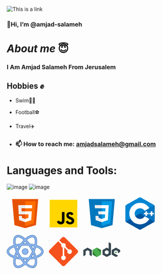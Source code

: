 ![This is a link ](https://camo.githubusercontent.com/9790442a186cf9984a391793e2586ba6c8840cb5a698e26a425d670880f617c5/68747470733a2f2f7777772e77696e677374656368736f6c7574696f6e732e636f6d2f77702d636f6e74656e742f75706c6f6164732f323032322f30332f66756c6c2d737461636b2d646576656c6f706d656e742e676966)

### 👋Hi, I’m @amjad-salameh
# _*About me*_ 😇
### I Am Amjad Salameh From Jerusalem 
## Hobbies ✊
- Swim🏊‍♀️
- Football⚽
- Travel✈️

- ### 📫 How to reach me: <amjadsalameh@gmail.com>

# Languages and Tools:

![image](https://github.com/amjad-salameh/txt/assets/162582017/3cacd4cc-2698-4762-aeb7-616e7e0ad404) ![image](https://github.com/amjad-salameh/txt/assets/162582017/6c60c928-42ba-4c0b-82c3-4fa5725a8a17)


<svg xmlns="http://www.w3.org/2000/svg" x="0px" y="0px" width="100" height="100" viewBox="0 0 48 48">
<path fill="#E65100" d="M41,5H7l3,34l14,4l14-4L41,5L41,5z"></path><path fill="#FF6D00" d="M24 8L24 39.9 35.2 36.7 37.7 8z"></path><path fill="#FFF" d="M24,25v-4h8.6l-0.7,11.5L24,35.1v-4.2l4.1-1.4l0.3-4.5H24z M32.9,17l0.3-4H24v4H32.9z"></path><path fill="#EEE" d="M24,30.9v4.2l-7.9-2.6L15.7,27h4l0.2,2.5L24,30.9z M19.1,17H24v-4h-9.1l0.7,12H24v-4h-4.6L19.1,17z"></path>
</svg>
<svg xmlns="http://www.w3.org/2000/svg" x="0px" y="0px" width="100" height="100" viewBox="0 0 48 48">
<path fill="#ffd600" d="M6,42V6h36v36H6z"></path><path fill="#000001" d="M29.538 32.947c.692 1.124 1.444 2.201 3.037 2.201 1.338 0 2.04-.665 2.04-1.585 0-1.101-.726-1.492-2.198-2.133l-.807-.344c-2.329-.988-3.878-2.226-3.878-4.841 0-2.41 1.845-4.244 4.728-4.244 2.053 0 3.528.711 4.592 2.573l-2.514 1.607c-.553-.988-1.151-1.377-2.078-1.377-.946 0-1.545.597-1.545 1.377 0 .964.6 1.354 1.985 1.951l.807.344C36.452 29.645 38 30.839 38 33.523 38 36.415 35.716 38 32.65 38c-2.999 0-4.702-1.505-5.65-3.368L29.538 32.947zM17.952 33.029c.506.906 1.275 1.603 2.381 1.603 1.058 0 1.667-.418 1.667-2.043V22h3.333v11.101c0 3.367-1.953 4.899-4.805 4.899-2.577 0-4.437-1.746-5.195-3.368L17.952 33.029z"></path>
</svg>
<svg xmlns="http://www.w3.org/2000/svg" x="0px" y="0px" width="100" height="100" viewBox="0 0 48 48">
<path fill="#0277BD" d="M41,5H7l3,34l14,4l14-4L41,5L41,5z"></path><path fill="#039BE5" d="M24 8L24 39.9 35.2 36.7 37.7 8z"></path><path fill="#FFF" d="M33.1 13L24 13 24 17 28.9 17 28.6 21 24 21 24 25 28.4 25 28.1 29.5 24 30.9 24 35.1 31.9 32.5 32.6 21 32.6 21z"></path><path fill="#EEE" d="M24,13v4h-8.9l-0.3-4H24z M19.4,21l0.2,4H24v-4H19.4z M19.8,27h-4l0.3,5.5l7.9,2.6v-4.2l-4.1-1.4L19.8,27z"></path>
</svg>
<svg xmlns="http://www.w3.org/2000/svg" x="0px" y="0px" width="100" height="100" viewBox="0 0 48 48">
<path fill="#00549d" fill-rule="evenodd" d="M22.903,3.286c0.679-0.381,1.515-0.381,2.193,0 c3.355,1.883,13.451,7.551,16.807,9.434C42.582,13.1,43,13.804,43,14.566c0,3.766,0,15.101,0,18.867 c0,0.762-0.418,1.466-1.097,1.847c-3.355,1.883-13.451,7.551-16.807,9.434c-0.679,0.381-1.515,0.381-2.193,0 c-3.355-1.883-13.451-7.551-16.807-9.434C5.418,34.899,5,34.196,5,33.434c0-3.766,0-15.101,0-18.867 c0-0.762,0.418-1.466,1.097-1.847C9.451,10.837,19.549,5.169,22.903,3.286z" clip-rule="evenodd"></path><path fill="#0086d4" fill-rule="evenodd" d="M5.304,34.404C5.038,34.048,5,33.71,5,33.255 c0-3.744,0-15.014,0-18.759c0-0.758,0.417-1.458,1.094-1.836c3.343-1.872,13.405-7.507,16.748-9.38 c0.677-0.379,1.594-0.371,2.271,0.008c3.343,1.872,13.371,7.459,16.714,9.331c0.27,0.152,0.476,0.335,0.66,0.576L5.304,34.404z" clip-rule="evenodd"></path><path fill="#fff" fill-rule="evenodd" d="M24,10c7.727,0,14,6.273,14,14s-6.273,14-14,14 s-14-6.273-14-14S16.273,10,24,10z M24,17c3.863,0,7,3.136,7,7c0,3.863-3.137,7-7,7s-7-3.137-7-7C17,20.136,20.136,17,24,17z" clip-rule="evenodd"></path><path fill="#0075c0" fill-rule="evenodd" d="M42.485,13.205c0.516,0.483,0.506,1.211,0.506,1.784 c0,3.795-0.032,14.589,0.009,18.384c0.004,0.396-0.127,0.813-0.323,1.127L23.593,24L42.485,13.205z" clip-rule="evenodd"></path><path fill="#fff" fill-rule="evenodd" d="M31 21H33V27H31zM38 21H40V27H38z" clip-rule="evenodd"></path><path fill="#fff" fill-rule="evenodd" d="M29 23H35V25H29zM36 23H42V25H36z" clip-rule="evenodd"></path>
</svg>
<svg xmlns="http://www.w3.org/2000/svg" x="0px" y="0px" width="100" height="100" viewBox="0 0 80 80">
<path fill="#8bb7f0" d="M46.5,40c0,3.593-2.907,6.5-6.5,6.5s-6.5-2.907-6.5-6.5s2.907-6.5,6.5-6.5S46.5,36.407,46.5,40z"></path><path fill="#4e7ab5" d="M40,47c-3.859,0-7-3.14-7-7s3.141-7,7-7s7,3.14,7,7S43.859,47,40,47z M40,34c-3.309,0-6,2.691-6,6 s2.691,6,6,6s6-2.691,6-6S43.309,34,40,34z"></path><g><path fill="#8bb7f0" d="M24.474,75.503c-1.711,0-3.269-0.392-4.632-1.164c-2.28-1.293-3.856-3.521-4.686-6.62 c-0.965-3.607-0.85-8.398,0.332-13.878C5.956,50.562,0.5,45.531,0.5,40c0-5.532,5.455-10.562,14.987-13.84 c-1.182-5.481-1.298-10.272-0.333-13.879c0.83-3.1,2.406-5.328,4.685-6.62c1.362-0.772,2.921-1.164,4.632-1.164 c4.388,0,9.891,2.73,15.531,7.698c5.64-4.963,11.141-7.691,15.524-7.691c1.711,0,3.269,0.392,4.632,1.164 c2.277,1.291,3.854,3.515,4.684,6.611c0.966,3.606,0.85,8.398-0.333,13.88C74.043,29.437,79.5,34.468,79.5,40 s-5.457,10.563-14.991,13.842c1.182,5.481,1.298,10.272,0.332,13.878c-0.83,3.097-2.405,5.321-4.68,6.612 c-1.364,0.772-2.923,1.164-4.633,1.164c-4.386,0-9.889-2.728-15.527-7.689C34.361,72.774,28.859,75.503,24.474,75.503z M19.337,55.006c-0.991,4.717-1.102,8.747-0.316,11.679c0.542,2.026,1.481,3.431,2.794,4.175c0.753,0.427,1.648,0.644,2.659,0.644 c3.394,0,7.862-2.282,12.621-6.437c-2.385-2.402-4.713-5.121-6.928-8.091C26.336,56.56,22.696,55.898,19.337,55.006z M42.906,65.065c4.758,4.151,9.227,6.431,12.621,6.432c1.011,0,1.906-0.217,2.661-0.644c1.309-0.742,2.246-2.144,2.787-4.167 c0.786-2.934,0.676-6.963-0.315-11.679c-3.362,0.892-7.003,1.554-10.833,1.97C47.613,59.947,45.288,62.665,42.906,65.065z M35.566,57.393c1.452,1.776,2.938,3.433,4.434,4.94c1.492-1.506,2.979-3.163,4.43-4.94C42.939,57.464,41.454,57.5,40,57.5 C38.545,57.5,37.059,57.464,35.566,57.393z M32.349,53.179C34.844,53.392,37.417,53.5,40,53.5c2.585,0,5.155-0.108,7.646-0.32 c1.486-2.084,2.903-4.268,4.214-6.495c1.268-2.155,2.461-4.404,3.547-6.686c-1.083-2.276-2.275-4.524-3.546-6.684 c-1.308-2.222-2.725-4.406-4.215-6.495C45.157,26.608,42.587,26.5,40,26.5c-2.588,0-5.159,0.108-7.647,0.321 c-1.49,2.086-2.909,4.27-4.219,6.495c-1.27,2.159-2.462,4.407-3.546,6.686c1.082,2.274,2.274,4.522,3.545,6.684 C29.437,48.901,30.854,51.084,32.349,53.179z M57.491,44.779c-0.706,1.346-1.438,2.666-2.185,3.934 c-0.753,1.282-1.554,2.568-2.386,3.836c2.374-0.366,4.645-0.835,6.771-1.4C59.101,49.1,58.362,46.963,57.491,44.779z M20.304,51.148c2.127,0.564,4.397,1.034,6.768,1.4c-0.837-1.276-1.638-2.563-2.386-3.835c-0.745-1.267-1.478-2.585-2.183-3.931 C21.636,46.956,20.898,49.091,20.304,51.148z M59.816,40c1.528,3.391,2.773,6.743,3.708,9.977C70.926,47.373,75.5,43.574,75.5,40 s-4.574-7.373-11.976-9.977C62.591,33.257,61.345,36.609,59.816,40z M16.472,30.025C9.073,32.628,4.5,36.427,4.5,40 c0,3.574,4.573,7.373,11.974,9.976c0.934-3.235,2.179-6.587,3.705-9.974C18.652,36.614,17.407,33.262,16.472,30.025z M20.303,28.852c0.594,2.054,1.332,4.19,2.2,6.368c0.704-1.342,1.436-2.661,2.184-3.932c0.752-1.279,1.553-2.565,2.388-3.836 C24.701,27.817,22.431,28.287,20.303,28.852z M52.922,27.451c0.837,1.277,1.638,2.563,2.386,3.837 c0.746,1.267,1.479,2.586,2.185,3.932c0.869-2.177,1.607-4.313,2.201-6.369C57.564,28.286,55.294,27.816,52.922,27.451z M24.471,8.497c-1.011,0-1.905,0.216-2.657,0.644c-1.312,0.744-2.252,2.149-2.795,4.175c-0.785,2.935-0.675,6.964,0.317,11.679 c3.36-0.892,7.002-1.555,10.834-1.971c2.217-2.971,4.545-5.688,6.927-8.088C32.337,10.779,27.866,8.497,24.471,8.497z M49.828,23.023c3.83,0.416,7.471,1.078,10.833,1.97c0.992-4.716,1.103-8.746,0.316-11.68c-0.542-2.022-1.48-3.424-2.79-4.166 c-0.754-0.427-1.649-0.644-2.661-0.644c-3.393,0-7.86,2.281-12.619,6.433C45.287,17.335,47.613,20.053,49.828,23.023z M40,22.5 c1.454,0,2.939,0.036,4.431,0.107c-1.45-1.774-2.936-3.43-4.429-4.938c-1.497,1.51-2.982,3.166-4.432,4.938 C37.061,22.536,38.546,22.5,40,22.5z"></path><path fill="#4e7ab5" d="M24.471,4.997c4.494,0,9.996,2.91,15.532,7.867c5.535-4.953,11.034-7.86,15.524-7.86 c1.623,0,3.099,0.37,4.386,1.099c2.156,1.222,3.652,3.343,4.446,6.306c1.077,3.917,0.851,8.74-0.434,14.08 C73.147,29.57,79,34.431,79,40s-5.853,10.43-15.076,13.512c1.341,5.773,1.566,10.726,0.434,14.079 c-0.794,2.962-2.289,5.084-4.443,6.306C58.626,74.627,57.455,75,55.833,75c-0.001,0-0.416,0-0.417,0 c-4.492,0-9.882-2.91-15.416-7.861c-5.535,4.956-11.035,7.864-15.527,7.864c-1.623,0-3.099-0.37-4.386-1.099 c-2.158-1.225-3.655-3.349-4.448-6.314c-1.19-3.717-0.95-8.603,0.434-14.079C6.852,50.429,1,45.569,1,40 c0-5.568,5.852-10.429,15.072-13.511C15.385,23.43,14.946,20.59,14.931,18c-0.012-2.046,0.267-3.949,0.707-5.59 c0.794-2.966,2.29-5.09,4.448-6.314C21.372,5.366,22.848,4.997,24.471,4.997 M18.958,25.614c3.477-0.955,7.338-1.677,11.483-2.117 c2.382-3.21,4.875-6.096,7.386-8.584c-4.872-4.346-9.616-6.917-13.356-6.917c-1.099,0-2.075,0.238-2.904,0.709 c-1.433,0.813-2.452,2.32-3.031,4.481C17.678,16.388,17.873,20.716,18.958,25.614 M61.039,25.613 c1.085-4.898,1.28-9.227,0.422-12.429c-0.578-2.157-1.597-3.661-3.027-4.472c-0.83-0.471-1.809-0.709-2.907-0.709 c-3.737,0-8.478,2.568-13.349,6.91c2.51,2.488,5,5.374,7.38,8.583C53.701,23.936,57.562,24.658,61.039,25.613 M34.477,23.166 c1.802-0.107,3.609-0.2,5.488-0.2c1.879,0,3.755,0.094,5.557,0.2c-1.808-2.279-3.664-4.361-5.521-6.204 C38.144,18.805,36.287,20.887,34.477,23.166 M40,54c2.761,0,5.404-0.121,7.918-0.342c1.519-2.117,2.988-4.365,4.372-6.719 c1.353-2.299,2.577-4.626,3.67-6.939c-1.093-2.313-2.317-4.639-3.669-6.937c-1.385-2.355-2.853-4.602-4.373-6.719 C45.405,26.121,42.762,26,40,26s-5.406,0.121-7.92,0.343c-1.521,2.117-2.991,4.365-4.376,6.719 c-1.352,2.299-2.576,4.626-3.669,6.939c1.093,2.313,2.316,4.639,3.668,6.937c1.385,2.354,2.854,4.602,4.374,6.719 C34.592,53.879,37.237,54,40,54 M57.546,36.413c1.125-2.709,2.056-5.369,2.766-7.913c-2.553-0.702-5.373-1.282-8.428-1.707 c1.028,1.527,2.029,3.11,2.992,4.748C55.83,33.16,56.717,34.788,57.546,36.413 M22.449,36.414c0.828-1.625,1.716-3.253,2.668-4.873 c0.964-1.638,1.966-3.22,2.995-4.747c-3.055,0.424-5.875,1.005-8.428,1.707C20.394,31.045,21.325,33.704,22.449,36.414 M63.188,50.622C71.264,47.886,76,43.866,76,40s-4.736-7.886-12.812-10.622c-0.953,3.405-2.269,6.983-3.92,10.621 C60.919,43.638,62.235,47.216,63.188,50.622 M16.81,50.621c0.952-3.404,2.267-6.982,3.918-10.619 c-1.651-3.638-2.967-7.217-3.919-10.622C8.734,32.116,4,36.135,4,40C4,43.866,8.735,47.885,16.81,50.621 M51.884,53.207 c3.055-0.424,5.875-1.004,8.428-1.707c-0.711-2.544-1.642-5.204-2.766-7.914c-0.829,1.625-1.717,3.253-2.67,4.873 C53.913,50.097,52.912,51.68,51.884,53.207 M28.109,53.206c-1.028-1.527-2.029-3.109-2.993-4.746 c-0.952-1.619-1.839-3.246-2.667-4.87c-1.124,2.708-2.054,5.367-2.764,7.91C22.237,52.201,25.056,52.781,28.109,53.206 M24.474,72.003c3.739,0,8.481-2.57,13.352-6.914c-2.513-2.489-5.005-5.376-7.388-8.587c-4.143-0.439-8.002-1.161-11.478-2.116 c-1.084,4.898-1.279,9.226-0.422,12.428c0.578,2.16,1.598,3.667,3.03,4.48C22.396,71.765,23.375,72.003,24.474,72.003 M55.527,71.997L55.527,71.997c1.099,0,2.076-0.238,2.907-0.709c1.43-0.811,2.447-2.315,3.024-4.473 c0.858-3.203,0.663-7.531-0.421-12.428c-3.477,0.955-7.337,1.677-11.481,2.116c-2.38,3.21-4.871,6.096-7.381,8.585 C47.046,69.428,51.788,71.996,55.527,71.997 M40,63.04c1.857-1.844,3.713-3.927,5.522-6.206c-1.801,0.107-3.559,0.333-5.439,0.333 c-1.881,0-3.807-0.226-5.609-0.333C36.284,59.114,38.142,61.197,40,63.04 M24.116,4.072c-1.799,0-3.085,0.338-4.523,1.153 c-2.399,1.361-4.055,3.691-4.921,6.926c-0.96,3.587-0.877,8.302,0.236,13.681C5.419,29.189,0,34.325,0,40 c0,5.676,5.42,10.811,14.909,14.168c-1.113,5.379-1.196,10.094-0.235,13.681c0.865,3.233,2.52,5.563,4.921,6.926 c1.44,0.816,3.17,1.163,4.968,1.163c4.487,0,9.753-2.535,15.438-7.466c5.684,4.926,11.039,7.524,15.525,7.525 c1.799,0,3.441-0.413,4.881-1.229c2.397-1.359,4.051-3.686,4.916-6.917c0.961-3.588,0.878-8.303-0.235-13.681 C74.579,50.812,80,45.676,80,40s-5.42-10.812-14.911-14.169c1.114-5.38,1.196-10.095,0.235-13.682 c-0.866-3.231-2.521-5.558-4.919-6.917c-1.439-0.815-3.081-1.229-4.879-1.229c-4.485,0-9.839,2.599-15.524,7.527 c-5.686-4.932-11.066-7.461-15.554-7.461L24.116,4.072z M19.72,24.377c-0.462-2.324-0.772-4.502-0.789-6.412 c-0.015-1.72,0.221-3.217,0.57-4.521c0.507-1.892,1.368-3.194,2.559-3.87c0.676-0.384,1.5-0.644,2.423-0.644 c3.181,0,7.367,2.178,11.883,6.034c-2.221,2.273-4.392,4.819-6.466,7.585C26.315,22.949,22.897,23.562,19.72,24.377L19.72,24.377z M43.638,14.966c4.515-3.853,8.711-5.963,11.888-5.963c0.924,0,1.737,0.195,2.414,0.579c1.189,0.674,2.049,1.973,2.555,3.861 c0.874,2.818,0.761,6.564-0.218,10.933c-3.177-0.814-6.594-1.428-10.178-1.826C48.026,19.785,45.857,17.239,43.638,14.966 L43.638,14.966z M36.673,22.06c1.096-1.3,2.209-2.53,3.328-3.678c1.119,1.148,2.231,2.378,3.326,3.678 C42.208,22.02,41.095,22,40,22S37.793,22.02,36.673,22.06L36.673,22.06z M32.625,27.3c2.405-0.199,4.883-0.341,7.375-0.341 c2.491,0,4.969,0.142,7.373,0.341c1.432,2.019,2.796,4.126,4.056,6.269c1.222,2.078,2.373,4.239,3.423,6.43 c-1.051,2.192-2.202,4.354-3.424,6.432c-1.261,2.144-2.624,4.25-4.056,6.269c-2.403,0.199-4.881,0.466-7.372,0.466 c-2.493,0-4.972-0.268-7.378-0.467c-1.433-2.018-2.797-4.125-4.058-6.269c-1.222-2.077-2.372-4.238-3.422-6.43 c1.05-2.192,2.201-4.354,3.423-6.432C29.827,31.425,31.192,29.318,32.625,27.3L32.625,27.3z M57.422,34.024 c-0.549-1.018-1.112-2.018-1.683-2.99c-0.57-0.969-1.167-1.942-1.785-2.909c1.774,0.302,3.485,0.663,5.114,1.08 C58.601,30.771,58.05,32.383,57.422,34.024L57.422,34.024z M20.928,29.205c1.629-0.417,3.34-0.778,5.114-1.08 c-0.619,0.967-1.216,1.94-1.786,2.908c-0.571,0.972-1.134,1.972-1.683,2.99C21.945,32.384,21.395,30.772,20.928,29.205 L20.928,29.205z M60.365,39.999c1.415-3.162,2.587-6.292,3.49-9.326C70.758,33.192,75,36.721,75,40s-4.242,6.808-11.145,9.327 C62.951,46.292,61.78,43.161,60.365,39.999L60.365,39.999z M16.142,49.326C9.241,46.807,5,43.278,5,40s4.241-6.807,11.141-9.326 c0.903,3.035,2.074,6.165,3.489,9.327C18.216,43.162,17.045,46.292,16.142,49.326L16.142,49.326z M53.953,51.876 c0.618-0.968,1.216-1.941,1.785-2.909c0.572-0.972,1.135-1.973,1.684-2.991c0.628,1.641,1.178,3.254,1.646,4.821 C57.438,51.212,55.727,51.574,53.953,51.876L53.953,51.876z M20.929,50.795c0.467-1.566,1.017-3.177,1.644-4.816 c0.548,1.017,1.111,2.017,1.682,2.988c0.569,0.968,1.166,1.94,1.785,2.908C24.267,51.572,22.557,51.211,20.929,50.795 L20.929,50.795z M24.474,71.003c-0.924,0-1.736-0.195-2.413-0.579c-1.19-0.676-2.051-1.977-2.557-3.869 c-0.831-2.845-0.737-6.592,0.218-10.933c3.176,0.814,6.592,1.428,10.175,1.826c2.075,2.766,4.246,5.313,6.468,7.588 C31.85,68.893,27.653,71.004,24.474,71.003L24.474,71.003L24.474,71.003z M50.098,57.45c3.584-0.399,7.001-1.012,10.178-1.826 c1.105,4.74,1.192,8.518,0.217,10.932c-0.505,1.889-1.364,3.188-2.552,3.861c-0.678,0.384-1.49,0.579-2.413,0.579v1l-0.001-1 c-3.18,0-7.377-2.11-11.891-5.961C45.856,62.762,48.025,60.216,50.098,57.45L50.098,57.45z M40,61.62 c-1.12-1.148-2.234-2.379-3.33-3.68C37.79,57.98,38.904,58,40,58c1.095,0,2.208-0.02,3.327-0.06 C42.232,59.241,41.119,60.472,40,61.62L40,61.62z"></path></g>
</svg>
<svg xmlns="http://www.w3.org/2000/svg" x="0px" y="0px" width="100" height="100" viewBox="0 0 48 48">
<path fill="#F4511E" d="M42.2,22.1L25.9,5.8C25.4,5.3,24.7,5,24,5c0,0,0,0,0,0c-0.7,0-1.4,0.3-1.9,0.8l-3.5,3.5l4.1,4.1c0.4-0.2,0.8-0.3,1.3-0.3c1.7,0,3,1.3,3,3c0,0.5-0.1,0.9-0.3,1.3l4,4c0.4-0.2,0.8-0.3,1.3-0.3c1.7,0,3,1.3,3,3s-1.3,3-3,3c-1.7,0-3-1.3-3-3c0-0.5,0.1-0.9,0.3-1.3l-4-4c-0.1,0-0.2,0.1-0.3,0.1v10.4c1.2,0.4,2,1.5,2,2.8c0,1.7-1.3,3-3,3s-3-1.3-3-3c0-1.3,0.8-2.4,2-2.8V18.8c-1.2-0.4-2-1.5-2-2.8c0-0.5,0.1-0.9,0.3-1.3l-4.1-4.1L5.8,22.1C5.3,22.6,5,23.3,5,24c0,0.7,0.3,1.4,0.8,1.9l16.3,16.3c0,0,0,0,0,0c0.5,0.5,1.2,0.8,1.9,0.8s1.4-0.3,1.9-0.8l16.3-16.3c0.5-0.5,0.8-1.2,0.8-1.9C43,23.3,42.7,22.6,42.2,22.1z"></path>
</svg>
<svg xmlns="http://www.w3.org/2000/svg" x="0px" y="0px" width="100" height="100" viewBox="0 0 48 48">
<path fill="#388e3c" d="M17.204 19.122l-4.907 2.715C12.113 21.938 12 22.126 12 22.329v5.433c0 .203.113.39.297.492l4.908 2.717c.183.101.41.101.593 0l4.907-2.717C22.887 28.152 23 27.965 23 27.762v-5.433c0-.203-.113-.39-.297-.492l-4.906-2.715c-.092-.051-.195-.076-.297-.076-.103 0-.205.025-.297.076M42.451 24.013l-.818.452c-.031.017-.049.048-.049.082v.906c0 .034.019.065.049.082l.818.453c.031.017.068.017.099 0l.818-.453c.03-.017.049-.048.049-.082v-.906c0-.034-.019-.065-.05-.082l-.818-.452C42.534 24.004 42.517 24 42.5 24S42.466 24.004 42.451 24.013"></path><path fill="#37474f" d="M35.751,13.364l-2.389-1.333c-0.075-0.042-0.167-0.041-0.241,0.003 c-0.074,0.044-0.12,0.123-0.12,0.209L33,20.295l-2.203-1.219C30.705,19.025,30.602,19,30.5,19c-0.102,0-0.205,0.025-0.297,0.076 h0.001l-4.907,2.715C25.113,21.892,25,22.08,25,22.282v5.433c0,0.203,0.113,0.39,0.297,0.492l4.908,2.717 c0.183,0.101,0.41,0.101,0.593,0l4.907-2.717C35.887,28.106,36,27.918,36,27.715V13.788C36,13.612,35.904,13.45,35.751,13.364z M32.866,26.458l-2.23,1.235c-0.083,0.046-0.186,0.046-0.269,0l-2.231-1.235C28.051,26.412,28,26.326,28,26.234v-2.47 c0-0.092,0.051-0.177,0.135-0.224l2.231-1.234h-0.001c0.042-0.023,0.088-0.034,0.135-0.034c0.047,0,0.093,0.012,0.135,0.034 l2.23,1.234C32.949,23.587,33,23.673,33,23.765v2.47C33,26.326,32.949,26.412,32.866,26.458z"></path><path fill="#2e7d32" d="M17.204,19.122L12,27.762c0,0.203,0.113,0.39,0.297,0.492l4.908,2.717 c0.183,0.101,0.41,0.101,0.593,0L23,22.329c0-0.203-0.113-0.39-0.297-0.492l-4.906-2.715c-0.092-0.051-0.195-0.076-0.297-0.076 c-0.103,0-0.205,0.025-0.297,0.076"></path><path fill="#4caf50" d="M17.204,19.122l-4.907,2.715C12.113,21.938,12,22.126,12,22.329l5.204,8.642 c0.183,0.101,0.41,0.101,0.593,0l4.907-2.717C22.887,28.152,23,27.965,23,27.762l-5.203-8.64c-0.092-0.051-0.195-0.076-0.297-0.076 c-0.103,0-0.205,0.025-0.297,0.076"></path><path fill="#37474f" d="M47.703 21.791l-4.906-2.715C42.705 19.025 42.602 19 42.5 19c-.102 0-.205.025-.297.076h.001l-4.907 2.715C37.114 21.892 37 22.084 37 22.294v5.411c0 .209.114.402.297.503l4.908 2.717c.184.102.409.102.593 0l2.263-1.253c.207-.115.206-.412-.002-.526l-4.924-2.687C40.052 26.412 40 26.325 40 26.231v-2.466c0-.092.05-.177.13-.221l2.235-1.236h-.001c.042-.023.088-.034.135-.034.047 0 .093.012.135.034l2.235 1.237c.08.044.13.129.13.221v2.012c0 .086.046.166.121.209.075.042.167.042.242-.001l2.398-1.393c.148-.086.24-.245.24-.417v-1.88C48 22.085 47.886 21.892 47.703 21.791zM10.703 21.791l-4.906-2.715C5.705 19.025 5.602 19 5.5 19c-.102 0-.205.025-.297.076h.001l-4.907 2.715C.114 21.892 0 22.084 0 22.294v7.465c0 .086.046.166.121.209.075.042.167.042.242-.001l2.398-1.393C2.909 28.488 3 28.329 3 28.157v-4.393c0-.092.05-.177.13-.221l2.235-1.236H5.365c.042-.023.088-.034.135-.034.047 0 .093.012.135.034l2.235 1.237C7.95 23.588 8 23.673 8 23.765v4.393c0 .172.091.331.24.417l2.398 1.393c.075.043.167.043.242.001C10.954 29.925 11 29.845 11 29.759v-7.464C11 22.085 10.886 21.892 10.703 21.791z"></path>
</svg>

